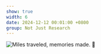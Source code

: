 ```yaml
---
show: true
width: 6
date: 2024-12-12 00:01:00 +0800
group: Not Just Research
---
```

<div>
    <img data-src="{{ 'assets/images/etc/11.jpg' | relative_url }}" class="lazy w-100 rounded" src="{{ '/assets/images/etc/11.jpg' | relative_url }}" data-toggle="tooltip" data-placement="top" title="Miles traveled, memories made. 🌄">
</div>